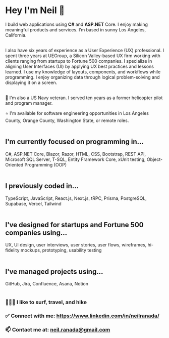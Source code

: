 # Hey I'm Neil 👋
 
I build web applications using **C#** and **ASP.NET** Core. I enjoy making meaningful products and services. I’m based in sunny Los Angeles, California.  
<br>

I also have six years of experience as a User Experience (UX) professional. I spent three years at UEGroup, a Silicon
Valley-based UX firm working with clients ranging from startups to Fortune 500 companies. I specialize in aligning User Interfaces (UI) by
applying UX best practices and lessons learned. I use my knowledge of layouts, components, and workflows while programming. I enjoy organizing data through logical problem-solving and displaying it on a screen.  
<br>

🚁 I'm also a US Navy veteran. I served ten years as a former helicopter pilot and program manager. 

⭐️ I'm available for software engineering opportunities in Los Angeles County, Orange County, Washington State, or remote roles.  
<br>

## I'm currently focused on programming in...
C#, ASP.NET Core, Blazor, Razor, HTML, CSS, Bootstrap, REST API, Microsoft SQL Server, T-SQL, Entity Framework Core, xUnit testing, Object-Oriented Programming (OOP)  
<br>

## I previously coded in... 
TypeScript, JavaScript, React.js, Next.js, tRPC, Prisma, PostgreSQL, Supabase, Vercel, Tailwind  
<br>

## I've designed for startups and Fortune 500 companies using...
UX, UI design, user interviews, user stories, user flows, wireframes, hi-fidelity mockups, prototyping, usability testing  
<br>

## I've managed projects using...
GitHub, Jira, Confluence, Asana, Notion  
<br>

### 🏄🏻‍♂ I like to surf, travel, and hike

### ✅ Connect with me: https://www.linkedin.com/in/neilranada/

### 📫 Contact me at: neil.ranada@gmail.com

